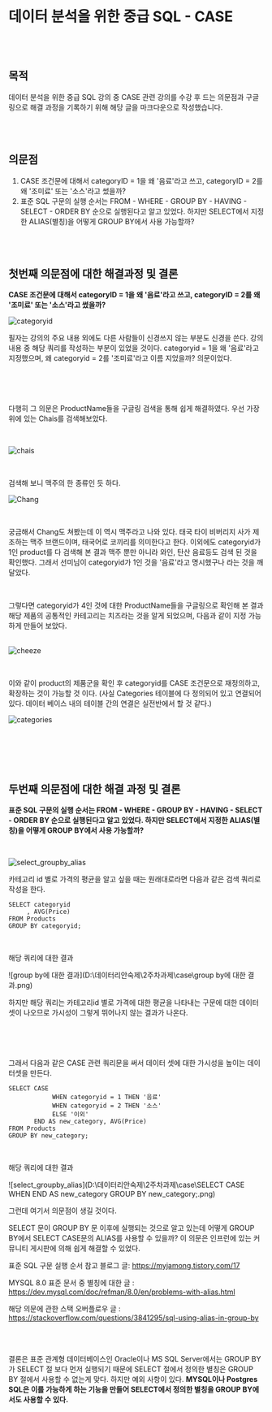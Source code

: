 # 데이터 분석을 위한 중급 SQL - CASE

<br>

<br>

## 목적

데이터 분석을 위한 중급 SQL 강의 중 CASE  관련 강의를 수강 후 드는 의문점과 구글링으로 해결 과정을 기록하기 위해 해당 글을 마크다운으로 작성했습니다.

<br>

<br>

## 의문점 

1.  CASE 조건문에 대해서 categoryID = 1을 왜 '음료'라고 쓰고, categoryID = 2를 왜 '조미료' 또는 '소스'라고 썼을까?
2.  표준 SQL 구문의 실행 순서는 FROM - WHERE - GROUP BY - HAVING - SELECT - ORDER BY 순으로 실행된다고 알고 있었다. 하지만 SELECT에서 지정한 ALIAS(별칭)을 어떻게 GROUP BY에서 사용 가능할까?

<br>

<br>

## 첫번째 의문점에 대한 해결과정 및 결론

 **CASE 조건문에 대해서 categoryID = 1을 왜 '음료'라고 쓰고, categoryID = 2를 왜 '조미료' 또는 '소스'라고 썼을까?**

![categoryid](D:\데이터리안숙제\2주차과제\case\categoryid.png)



필자는 강의의 주요 내용 외에도 다른 사람들이 신경쓰지 않는 부분도 신경을 쓴다. 강의 내용 중 해당 쿼리를 작성하는 부분이 있었을 것이다. categoryid = 1을 왜 '음료'라고 지정했으며, 왜 categoryid = 2를 '조미료'라고 이름 지었을까? 의문이었다. 

<br>

<br>

<br>

다행히 그 의문은 ProductName들을 구글링 검색을 통해 쉽게 해결하였다. 우선 가장 위에 있는 Chais를 검색해보았다.

<br>

![chais](D:\데이터리안숙제\2주차과제\case\chais.png)

<br>

검색해 보니 맥주의 한 종류인 듯 하다. <br>

![Chang](D:\데이터리안숙제\2주차과제\case\Chang.png)

<br>

궁금해서 Chang도 쳐봤는데 이 역시 맥주라고 나와 있다. 태국 타이 비버리지 사가 제조하는 맥주 브랜드이며, 태국어로 코끼리를 의미한다고 한다. 이외에도 categoryid가 1인 product를 다 검색해 본 결과 맥주 뿐만 아니라 와인, 탄산 음료등도 검색 된 것을 확인했다. 그래서 선미님이 categoryid가 1인 것을 '음료'라고 명시했구나 라는 것을 깨달았다.

<br>

그렇다면 categoryid가 4인 것에 대한 ProductName들을 구글링으로 확인해 본 결과 해당 제품의 공통적인 카테고리는 치즈라는 것을 알게 되었으며, 다음과 같이 지정 가능하게 만들어 보았다.

 <br>![cheeze](D:\데이터리안숙제\2주차과제\case\cheeze.png)

<br>

이와 같이 product의 제품군을 확인 후 categoryid를 CASE 조건문으로 재정의하고, 확장하는 것이 가능할 것 이다. (사실 Categories 테이블에 다 정의되어 있고 연결되어 있다. 데이터 베이스 내의 테이블 간의 연결은 실전반에서 할 것 같다.)

![categories](D:\데이터리안숙제\2주차과제\case\categories.png)

<br>

<br>

<br>

<br>

## 두번째 의문점에 대한 해결 과정 및 결론

 **표준 SQL 구문의 실행 순서는 FROM - WHERE - GROUP BY - HAVING - SELECT - ORDER BY 순으로 실행된다고 알고 있었다. 하지만 SELECT에서 지정한 ALIAS(별칭)을 어떻게 GROUP BY에서 사용 가능할까?**

<br>

![select_groupby_alias](D:\데이터리안숙제\2주차과제\case\select_groupby_alias.png)

카테고리 id 별로 가격의 평균을 알고 싶을 때는 원래대로라면 다음과 같은 검색 쿼리로 작성을 한다.

```mysql
SELECT categoryid
	 , AVG(Price)
FROM Products 
GROUP BY categoryid;
```

<br>

해당 쿼리에 대한 결과

![group by에 대한 결과](D:\데이터리안숙제\2주차과제\case\group by에 대한 결과.png)

하지만 해당 쿼리는 카테고리id 별로 가격에 대한 평균을 나타내는 구문에 대한 데이터 셋이 나오므로 가시성이 그렇게 뛰어나지 않는 결과가 나온다. 

<br>

<br>

<br>

그래서 다음과 같은 CASE 관련 쿼리문을 써서 데이터 셋에 대한 가시성을 높이는 데이터셋을 만든다. 

```
SELECT CASE
			WHEN categoryid = 1 THEN '음료'
            WHEN categoryid = 2 THEN '소스'
            ELSE '이외'
       END AS new_category, AVG(Price)
FROM Products 
GROUP BY new_category;
```

<br>

해당 쿼리에 대한 결과

![select_groupby_alias](D:\데이터리안숙제\2주차과제\case\SELECT CASE WHEN END AS new_category GROUP BY new_category;.png)

그런데 여기서 의문점이 생길 것이다. 

SELECT 문이 GROUP BY 문 이후에 실행되는 것으로 알고 있는데 어떻게 GROUP BY에서 SELECT CASE문의 ALIAS를 사용할 수 있을까? 이 의문은 인프런에 있는 커뮤니티 게시판에 의해 쉽게 해결할 수 있었다. 

표준 SQL 구문 실행 순서 참고 블로그 글: https://myjamong.tistory.com/17

MYSQL 8.0 표준 문서 중 별칭에 대한 글 : https://dev.mysql.com/doc/refman/8.0/en/problems-with-alias.html

해당 의문에 관한 스택 오버플로우 글 :  https://stackoverflow.com/questions/3841295/sql-using-alias-in-group-by

<br>

<br>

결론은 표준 관계형 데이터베이스인 Oracle이나 MS SQL Server에서는 GROUP BY가 SELECT 절 보다 먼저 실행되기 때문에 SELECT 절에서 정의한  별칭은 GROUP BY 절에서 사용할 수 없는게 맞다. 하지만 예외 사항이 있다. **MYSQL이나 Postgres SQL은 이를 가능하게 하는 기능을 만들어 SELECT에서 정의한 별칭을 GROUP BY에서도 사용할 수 있다.**  